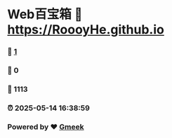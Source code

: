 # Web百宝箱 :link: https://RoooyHe.github.io 
### :page_facing_up: [1](https://RoooyHe.github.io/tag.html) 
### :speech_balloon: 0 
### :hibiscus: 1113 
### :alarm_clock: 2025-05-14 16:38:59 
### Powered by :heart: [Gmeek](https://github.com/Meekdai/Gmeek)

